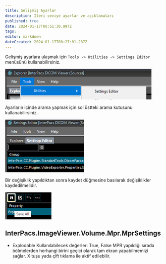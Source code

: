 ```yaml
---
title: Gelişmiş Ayarlar
description: İleri seviye ayarlar ve açıklamaları
published: true
date: 2024-01-17T08:51:30.997Z
tags: 
editor: markdown
dateCreated: 2024-01-17T08:27:01.237Z
---
```


Gelişmiş ayarlara ulaşmak için `Tools -> Utilities -> Settings Editor` menüsünü kullanabilirsiniz.

![settings_editor1.png](/dicomviewergoruntu/settings_editor1.png)

Ayarların içinde arama yapmak için sol üstteki arama kutusunu kullanabilirsiniz.

![settings_editor2.png](/dicomviewergoruntu/settings_editor2.png)

Bir değişiklik yapıldıktan sonra kaydet düğmesine basılarak değişiklikler kaydedilmelidir.

![settings_editor3.png](/dicomviewergoruntu/settings_editor3.png)

## InterPacs.ImageViewer.Volume.Mpr.MprSettings
- Explodable Kullanılabilecek değerler: True, False
MPR yapıldığı sırada bölmelerden herhangi birini geçici olarak tam ekran yapabilmemizi sağlar. X tuşu yada çift tıklama ile aktif edilebilir.

